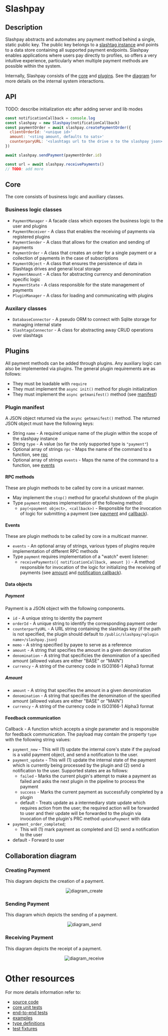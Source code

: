 # Slashpay

## Description 
Slashpay abstracts and automates any payment method behind a single, static public key. The public key belongs to a [slashtag instance](https://github.com/synonymdev/slashtags/tree/master/packages/slashtag) and points to a data store containing all supported payment endpoints. Slashpay enables applications where users pay directly to profiles, so offers a very intuitive experience, particularly when multiple payment methods are possible within the system.  

Internally, Slashpay consists of the [core](#core) and [plugins](#plugins). See the [diagram](#collaboration-diagram) for more details on the internal system interactions.

## API
TODO: describe initialization etc after adding server and lib modes

```javascript
const notificationCallback = console.log
const slashpay = new Slashpay(notificationCallback)
const paymentOrder = await slashpay.createPaymentOrder({
  clientOrderId: '<unique id>'
  amount: '<sting amount, defaults to sats>'
  counterparyURL: '<slashtags url to the drive o to the slashpay json>'
})

await slashpay.sendPayment(paymentOrder.id)

const url = await slashpay.receivePayments()
// TODO: add more
```
## Core
The core consists of business logic and auxiliary classes. 

### Business logic classes
- `PaymentManager` - A facade class which exposes the business logic to the user and plugins
- `PaymentReceiver` - A class that enables the receiving of payments via registered plugins
- `PaymentSender` - A class that allows for the creation and sending of payments
- `PaymentOrder` - A class that creates an order for a single payment or a collection of payments in the case of subscriptions
- `PaymentObject` - A class that ensures the persistence of data in Slashtags drives and general local storage
- `PaymentAmount` - A class for abstracting currency and denomination specific logic
- `PaymentState` - A class responsible for the state management of payments
- `PluginManager` - A class for loading and communicating with plugins

### Auxilary classes
- `DatabaseConnector` - A pseudo ORM to connect with Sqlite storage for managing internal state
- `SlashtagsConnector` - A class for abstracting away CRUD operations over slashtags

## Plugins
All payment methods can be added through plugins. Any auxiliary logic can also be implemented via plugins. The general plugin requirements are as follows:
- They must be loadable with `require`
- They must implement the `async init()` method for plugin initialization
- They must implement the `async getmanifest()` method (see [manifest](#plugin-manifest))

### Plugin manifest
A JSON object returned via the `async getmanifest()` method. The returned JSON object must have the following keys:
- String `name` - A required unique name of the plugin within the scope of the slashpay instance
- String `type` - A value (so far the only supported type is `"payment"`)
- Optional array of strings `rpc` - Maps the name of the command to a function, see [rpc](#rpc-methods)
- Optional array of strings `events` - Maps the name of the command to a function, see [events](#events)

#### RPC methods
These are plugin methods to be called by core in a unicast manner.
- May implement the `stop()` method for graceful shutdown of the plugin
- Type `payment` requires implementation of the following method:
  - `pay(<payment object>, <callback>)` - Responsible for the invocation of logic for submitting a payment (see [payment](#payment) and [callback](#feedback-communication)).

#### Events
These are plugin methods to be called by core in a multicast manner. 
- `events` - An optional array of strings, various types of plugins require implementation of different RPC methods
- Type `payment` requires implementation of a "watch" event listener:
  - `receivePayments({ notificationCallback, amount })` - A method responsible for invocation of the logic for initializing the receiving of payments (see [amount](#amount) and [notification callback](#feedback-communication)).

#### Data objects

##### Payment
Payment is a JSON object with the following components. 
- `id` - A unique string to identity the payment
- `orderId` - A unique string to identify the corresponding payment order
- `counterpartyURL` - A URL string containing the slashtags key (if the path is not specified, the plugin should default to `/public/slashpay/<plugin name>/slashpay.json`)
- `memo` - A string specified by payee to serve as a reference
- `amount` - A string that specifies the amount in a given denomination
- `denomination` - A string that specificies the denomination of a specified amount (allowed values are either "BASE" or "MAIN")
- `currency` - A string of the currency code in ISO3166-1 Alpha3 format

##### Amount
- `amount` - A string that specifies the amount in a given denomination
- `denomination` - A string that specifies the denomination of the specified amount (allowed values are either "BASE" or "MAIN")
- `currency` - A string of the currency code in ISO3166-1 Alpha3 format

#### Feedback communication
Callback - A function which accepts a single parameter and is responsible for feedback communication. The payload may contain the property `type` with the following string values:
- `payment_new` - This will (1) update the internal core's state if the payload is a valid payment object, and send a notification to the user.
- `payment_update` - This will (1) update the internal state of the payment which is currently being processed by the plugin and (2) send a notification to the user. Supported states are as follows:
    - `failed` - Marks the current plugin's attempt to make a payment as failed and asks the next plugin in the pipeline to process the payment
    - `success` - Marks the current payment as successfully completed by a plugin
    - default - Treats update as a intermediary state update which requires action from the user; the required action will be forwarded to user and their update will be forwarded to the plugin via invocation of the plugin's PRC method `updatePayment` with data
- `payment_order_completed`;
  - This will (1) mark payment as completed and (2) send a notification to the user
- default - Forward to user

## Collaboration diagram

### Creating Payment
This diagram depicts the creation of a payment. 
<p align="center">
  <img alt="diagram_create" src="./docs/create.png"></img>
</p>

### Sending Payment
This diagram which depicts the sending of a payment. 
<p align="center">
  <img alt="diagram_send" src="./docs/send.png"></img>
</p>

### Receiving Payment
This diagram depicts the receipt of a payment. 
<p align="center">
  <img alt="diagram_receive" src="./docs/receive.png"></img>
</p>

# Other resources

For more details information refer to:
- [source code](./src/)
- [core unit tests](./test/payments/)
- [end-to-end tests](./test/e2e/)
- [examples](./examples/)
- [type definitions](./types/)
- [test fixtures](./test/fixtures)

